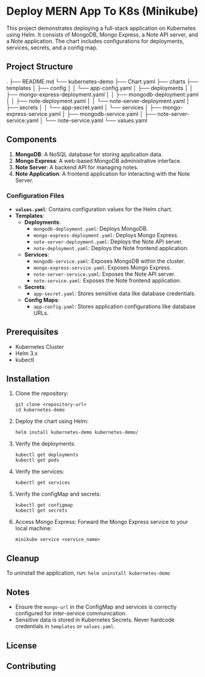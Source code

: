 # Deploy MERN App To K8s (Minikube)

This project demonstrates deploying a full-stack application on Kubernetes using Helm. It consists of MongoDB, Mongo Express, a Note API server, and a Note application. The chart includes configurations for deployments, services, secrets, and a config map.

## Project Structure
.
├── README.md
└── kubernetes-demo
    ├── Chart.yaml
    ├── charts
    ├── templates
    │   ├── config
    │   │   └── app-config.yaml
    │   ├── deployments
    │   │   ├── mongo-express-deployment.yaml
    │   │   ├── mongodb-deployment.yaml
    │   │   ├── note-deployment.yaml
    │   │   └── note-server-deployment.yaml
    │   ├── secrets
    │   │   └── app-secret.yaml
    │   └── services
    │       ├── mongo-express-service.yaml
    │       ├── mongodb-service.yaml
    │       ├── note-server-service.yaml
    │       └── note-service.yaml
    └── values.yaml


## Components

1. **MongoDB**: A NoSQL database for storing application data.
2. **Mongo Express**: A web-based MongoDB administrative interface.
3. **Note Server**: A backend API for managing notes.
4. **Note Application**: A frontend application for interacting with the Note Server.

### Configuration Files

- **`values.yaml`**: Contains configuration values for the Helm chart.
- **Templates**:
  - **Deployments**:
    - `mongodb-deployment.yaml`: Deploys MongoDB.
    - `mongo-express-deployment.yaml`: Deploys Mongo Express.
    - `note-server-deployment.yaml`: Deploys the Note API server.
    - `note-deployment.yaml`: Deploys the Note frontend application.
  - **Services**:
    - `mongodb-service.yaml`: Exposes MongoDB within the cluster.
    - `mongo-express-service.yaml`: Exposes Mongo Express.
    - `note-server-service.yaml`: Exposes the Note API server.
    - `note-service.yaml`: Exposes the Note frontend application.
  - **Secrets**:
    - `app-secret.yaml`: Stores sensitive data like database credentials.
  - **Config Maps**:
    - `app-config.yaml`: Stores application configurations like database URLs.

## Prerequisites

- Kubernetes Cluster
- Helm 3.x
- kubectl

## Installation

1. Clone the repository:
    ```
    git clone <repository-url>
    cd kubernetes-demo
    ```
2. Deploy the chart using Helm:
    ```
    helm install kubernetes-demo kubernetes-demo/
    ```
3. Verify the deployments:
    ```
    kubectl get deployments
    kubectl get pods
    ```
4. Verify the services:
    ```
    kubectl get services
    ```
5. Verify the configMap and secrets:
    ```
    kubectl get configmap
    kubectl get secrets
    ```
6. Access Mongo Express: Forward the Mongo Express service to your local machine:
    ```
    minikube service <service_name>
    ```

## Cleanup

To uninstall the application, run:
    ```
    helm uninstall kubernetes-demo
    ```

## Notes

- Ensure the `mongo-url` in the ConfigMap and services is correctly configured for inter-service communication.
- Sensitive data is stored in Kubernetes Secrets. Never hardcode credentials in `templates` or `values.yaml`.

## License

## Contributing